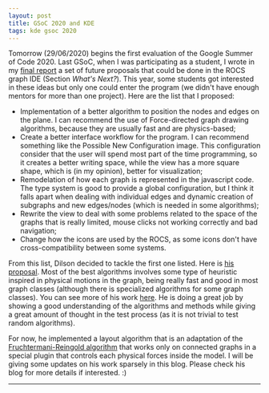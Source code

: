 ```yaml
---
layout: post
title: GSoC 2020 and KDE
tags: kde gsoc 2020
---
```


Tomorrow (29/06/2020) begins the first evaluation of the Google Summer of Code 2020.
Last GSoC, when I was participating as a student, I wrote in my 
[final report](https://community.kde.org/GSoC/2019/StatusReports/CaioTonetti) a set 
of future proposals that could be done in the ROCS graph IDE (Section *What's Next?*). 
This year, some students got interested in these ideas but only one could enter the 
program (we didn't have enough mentors for more than one project). Here are the list 
that I proposed:

* Implementation of a better algorithm to position the nodes and edges on the plane. 
I can recommend the use of Force-directed graph drawing algorithms, because they are 
usually fast and are physics-based; 
* Create a better interface workflow for the program. I can recommend something like 
the Possible New Configuration image. This configuration consider that the user will 
spend most part of the time programming, so it creates a better writing space, while 
the view has a more square shape, which is (in my opinion), better for visualization;
* Remodelation of how each graph is represented in the javascript code. The type 
system is good to provide a global configuration, but I think it falls apart when dealing 
with individual edges and dynamic creation of subgraphs and new edges/nodes (which is 
needed in some algorithms);
* Rewrite the view to deal with some problems related to the space of the graphs that 
is really limited, mouse clicks not working correctly and bad navigation;
* Change how the icons are used by the ROCS, as some icons don't have cross-compatibility 
between some systems.

From this list, Dilson decided to tackle the first one listed. Here is 
[his proposal](https://summerofcode.withgoogle.com/projects/#4532377939869696). Most 
of the best algorithms involves some type of heuristic inspired in physical motions in 
the graph, being really fast and good in most graph classes (although there is specialized 
algorithms for some graph classes).
You can see more of his work [here](https://dilsonguim.github.io/website/). He is doing 
a great job by showing a good understanding of the algorithms and methods while giving 
a great amount of thought in the test process (as it is not trivial to test random 
algorithms). 

For now, he implemented a layout algorithm that is an adaptation of the 
[Fruchtermani-Reingold algorithm](https://en.wikipedia.org/wiki/Force-directed_graph_drawing) 
that works only on connected graphs in a special plugin that controls each physical 
forces inside the model. I will be giving some updates on his work sparsely in this blog. 
Please check his blog for more details if interested. :)

---
